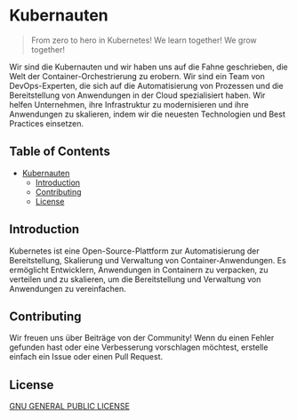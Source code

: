 # Kubernauten

> From zero to hero in Kubernetes!
> We learn together! We grow together!

Wir sind die Kubernauten und wir haben uns auf die Fahne geschrieben,
die Welt der Container-Orchestrierung zu erobern.
Wir sind ein Team von DevOps-Experten, die sich auf die Automatisierung
von Prozessen und die Bereitstellung von Anwendungen in der Cloud
spezialisiert haben. Wir helfen Unternehmen, ihre Infrastruktur zu modernisieren
und ihre Anwendungen zu skalieren, indem wir die neuesten Technologien und
Best Practices einsetzen.

## Table of Contents

- [Kubernauten](#kubernauten)
  - [Introduction](#introduction)
  - [Contributing](#contributing)
  - [License](#license)

## Introduction

Kubernetes ist eine Open-Source-Plattform zur Automatisierung der Bereitstellung, Skalierung und Verwaltung von Container-Anwendungen.
Es ermöglicht Entwicklern, Anwendungen in Containern zu verpacken, zu verteilen und zu skalieren, um die Bereitstellung und Verwaltung von Anwendungen zu vereinfachen.

## Contributing

Wir freuen uns über Beiträge von der Community! Wenn du einen Fehler gefunden hast oder eine Verbesserung vorschlagen möchtest, erstelle einfach ein Issue oder einen Pull Request.

## License

[GNU GENERAL PUBLIC LICENSE](./LICENSE)

